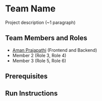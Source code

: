 # Team Name

Project description (~1 paragraph)

## Team Members and Roles

* [Aman Prajapathi](https://github.com/Amanrsp/CIS641-HW2-Prajapati) (Frontend and Backend)
* Member 2 (Role 3, Role 4)
* Member 3 (Role 5, Role 6)

## Prerequisites

## Run Instructions
